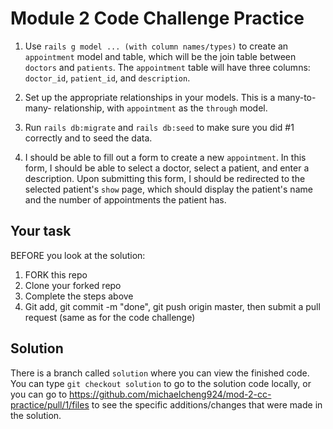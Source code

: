 # Module 2 Code Challenge Practice

1. Use `rails g model ... (with column names/types)` to create an `appointment` model and table, which will be the join table between `doctors` and `patients`. The `appointment` table will have three columns: `doctor_id`, `patient_id`, and `description`.

2. Set up the appropriate relationships in your models. This is a many-to-many- relationship, with `appointment` as the `through` model.

3. Run `rails db:migrate` and `rails db:seed` to make sure you did #1 correctly and to seed the data.

4. I should be able to fill out a form to create a new `appointment`. In this form, I should be able to select a doctor, select a patient, and enter a description. Upon submitting this form, I should be redirected to the selected patient's `show` page, which should display the patient's name and the number of appointments the patient has.

## Your task

BEFORE you look at the solution:

1. FORK this repo
2. Clone your forked repo
3. Complete the steps above
4. Git add, git commit -m "done", git push origin master, then submit a pull request (same as for the code challenge)

## Solution

There is a branch called `solution` where you can view the finished code. You can type `git checkout solution` to go to the solution code locally, or you can go to https://github.com/michaelcheng924/mod-2-cc-practice/pull/1/files to see the specific additions/changes that were made in the solution.

